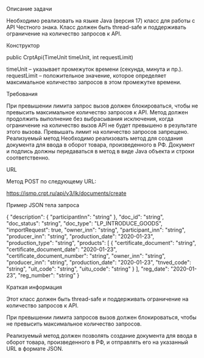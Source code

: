 Описание задачи

Необходимо реализовать на языке Java (версия 17) класс для работы с API Честного знака. Класс должен быть thread-safe и поддерживать ограничение на количество запросов к API.

Конструктор

public CrptApi(TimeUnit timeUnit, int requestLimit)

timeUnit – указывает промежуток времени (секунда, минута и пр.).
requestLimit – положительное значение, которое определяет максимальное количество запросов в этом промежутке времени.

Требования

При превышении лимита запрос вызов должен блокироваться, чтобы не превысить максимальное количество запросов к API.
Метод должен продолжить выполнение без выбрасывания исключения, когда ограничение на количество вызов API не будет превышено в результате этого вызова.
Превышать лимит на количество запросов запрещено.
Реализуемый метод
Необходимо реализовать метод для создания документа для ввода в оборот товара, произведенного в РФ. Документ и подпись должны передаваться в метод в виде Java объекта и строки соответственно.

URL

Метод POST по следующему URL:

https://ismp.crpt.ru/api/v3/lk/documents/create

Пример JSON тела запроса

{
  "description": {
    "participantInn": "string"
  },
  "doc_id": "string",
  "doc_status": "string",
  "doc_type": "LP_INTRODUCE_GOODS",
  "importRequest": true,
  "owner_inn": "string",
  "participant_inn": "string",
  "producer_inn": "string",
  "production_date": "2020-01-23",
  "production_type": "string",
  "products": [
    {
      "certificate_document": "string",
      "certificate_document_date": "2020-01-23",
      "certificate_document_number": "string",
      "owner_inn": "string",
      "producer_inn": "string",
      "production_date": "2020-01-23",
      "tnved_code": "string",
      "uit_code": "string",
      "uitu_code": "string"
    }
  ],
  "reg_date": "2020-01-23",
  "reg_number": "string"
}

Краткая информация

Этот класс должен быть thread-safe и поддерживать ограничение на количество запросов к API. 

При превышении лимита запросов вызов должен блокироваться, чтобы не превысить максимальное количество запросов. 

Реализуемый метод должен позволять создание документа для ввода в оборот товара, произведенного в РФ, и отправлять его на указанный URL в формате JSON.

